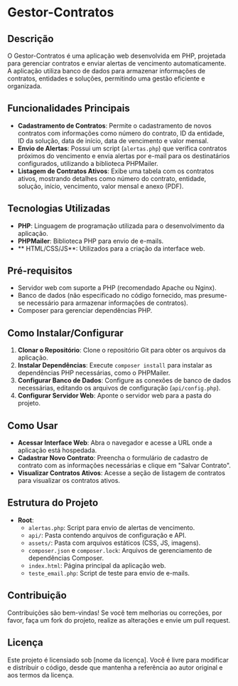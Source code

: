 # Gestor-Contratos
## Descrição
O Gestor-Contratos é uma aplicação web desenvolvida em PHP, projetada para gerenciar contratos e enviar alertas de vencimento automaticamente. A aplicação utiliza banco de dados para armazenar informações de contratos, entidades e soluções, permitindo uma gestão eficiente e organizada.

## Funcionalidades Principais
- **Cadastramento de Contratos**: Permite o cadastramento de novos contratos com informações como número do contrato, ID da entidade, ID da solução, data de início, data de vencimento e valor mensal.
- **Envio de Alertas**: Possui um script (`alertas.php`) que verifica contratos próximos do vencimento e envia alertas por e-mail para os destinatários configurados, utilizando a biblioteca PHPMailer.
- **Listagem de Contratos Ativos**: Exibe uma tabela com os contratos ativos, mostrando detalhes como número do contrato, entidade, solução, início, vencimento, valor mensal e anexo (PDF).

## Tecnologias Utilizadas
- **PHP**: Linguagem de programação utilizada para o desenvolvimento da aplicação.
- **PHPMailer**: Biblioteca PHP para envio de e-mails.
- ** HTML/CSS/JS**: Utilizados para a criação da interface web.

## Pré-requisitos
- Servidor web com suporte a PHP (recomendado Apache ou Nginx).
- Banco de dados (não especificado no código fornecido, mas presume-se necessário para armazenar informações de contratos).
- Composer para gerenciar dependências PHP.

## Como Instalar/Configurar
1. **Clonar o Repositório**: Clone o repositório Git para obter os arquivos da aplicação.
2. **Instalar Dependências**: Execute `composer install` para instalar as dependências PHP necessárias, como o PHPMailer.
3. **Configurar Banco de Dados**: Configure as conexões de banco de dados necessárias, editando os arquivos de configuração (`api/config.php`).
4. **Configurar Servidor Web**: Aponte o servidor web para a pasta do projeto.

## Como Usar
- **Acessar Interface Web**: Abra o navegador e acesse a URL onde a aplicação está hospedada.
- **Cadastrar Novo Contrato**: Preencha o formulário de cadastro de contrato com as informações necessárias e clique em "Salvar Contrato".
- **Visualizar Contratos Ativos**: Acesse a seção de listagem de contratos para visualizar os contratos ativos.

## Estrutura do Projeto
- **Root**:
  - `alertas.php`: Script para envio de alertas de vencimento.
  - `api/`: Pasta contendo arquivos de configuração e API.
  - `assets/`: Pasta com arquivos estáticos (CSS, JS, imagens).
  - `composer.json` e `composer.lock`: Arquivos de gerenciamento de dependências Composer.
  - `index.html`: Página principal da aplicação web.
  - `teste_email.php`: Script de teste para envio de e-mails.

## Contribuição
Contribuições são bem-vindas! Se você tem melhorias ou correções, por favor, faça um fork do projeto, realize as alterações e envie um pull request.

## Licença
Este projeto é licensiado sob [nome da licença]. Você é livre para modificar e distribuir o código, desde que mantenha a referência ao autor original e aos termos da licença.
